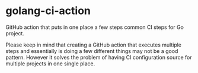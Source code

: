 # golang-ci-action

GitHub action that puts in one place a few steps common CI steps for Go project.

Please keep in mind that creating a GitHub action that executes multiple steps and essentially is doing a few different things may not be a good pattern. 
However it solves the problem of having CI configuration source for multiple projects in one single place.

